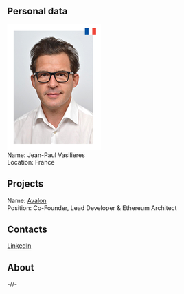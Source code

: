 ## Personal data
![ photo](photo/jean_vasilieres.png)  
Name: Jean-Paul Vasilieres  
Location: France
## Projects 
Name: [Avalon](../projects/avalon.md)  
Position: Co-Founder, Lead Developer & Ethereum Architect 
## Contacts
[LinkedIn](https://www.linkedin.com/in/jean-paul-vasili%C3%A8res-ba3660145/)  
## About
-//-
